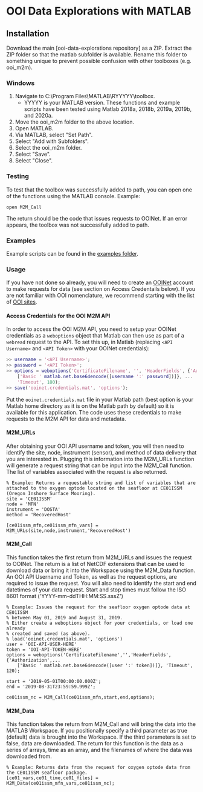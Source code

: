 # OOI Data Explorations with MATLAB

## Installation

Download the main [ooi-data-explorations repository] as a ZIP.
Extract the ZIP folder so that the matlab subfolder is available.
Rename this folder to something unique to prevent possible confusion with other toolboxes (e.g. ooi_m2m).

### Windows
1. Navigate to C:\Program Files\MATLAB\RYYYYY\toolbox. 
	- YYYYY is your MATLAB version. These functions and example scripts have been tested using Matlab 2018a, 2018b, 2019a, 2019b, and 2020a.  
2. Move the ooi_m2m folder to the above location.
3. Open MATLAB.
4. Via MATLAB, select "Set Path".
5. Select "Add with Subfolders".
6. Select the ooi_m2m folder.
7. Select "Save".
8. Select "Close".

### Testing
To test that the toolbox was successfully added to path, you can open one of the functions using the MATLAB console. Example: 

 ```
 open M2M_Call
 ```

The return should be the code that issues requests to OOINet. If an error appears, the toolbox was not successfully added to path.


### Examples
Example scripts can be found in the [examples folder](https://github.com/oceanobservatories/ooi-data-explorations/tree/master/matlab/examples).

### Usage
If you have not done so already, you will need to create an [OOINet](https://ooinet.oceanobservatories.org/) account to make requests for data
(see section on Access Credentails below). If you are not familiar with OOI nomenclature, we recommend starting with the list of 
[OOI sites](https://oceanobservatories.org/site-list/).

#### Access Credentials for the OOI M2M API
In order to access the OOI M2M API, you need to setup your OOINet credentials as
a `weboptions` object that Matlab can then use as part of a `webread` request
to the API.  To set this up, in Matlab (replacing `<API Username>` and 
`<API Token>` with your OOINet credentials):

``` matlab
>> username = '<API Username>';
>> password = '<API Token>';
>> options = weboptions('CertificateFilename', '', 'HeaderFields', {'Authorization', ...
    ['Basic ' matlab.net.base64encode([username ':' password])]}, ...
    'Timeout', 180);
>> save('ooinet.credentials.mat', 'options');
```

Put the `ooinet.credentials.mat` file in your Matlab path (best option is your
Matlab home directory as it is on the Matlab path by default) so it is available
for this application. The code uses these credentials to make requests to the M2M
API for data and metadata.

#### M2M_URLs
After obtaining your OOI API username and token, you will then need to identify the site, node, instrument (sensor), and method of data delivery that you are interested in. 
Plugging this information into the M2M_URLs function will generate a request string that can be input into the M2M_Call function. The list of variables associated with the request is also returned.

```
% Example: Returns a requestable string and list of variables that are attached to the oxygen optode located on the seafloor at CE01ISSM (Oregon Inshore Surface Mooring).
site = 'CE01ISSM'
node = 'MFN'
instrument = 'DOSTA'
method = 'RecoveredHost'

[ce01issm_mfn,ce01issm_mfn_vars] = M2M_URLs(site,node,instrument,'RecoveredHost')
```

#### M2M_Call

This function takes the first return from M2M_URLs and issues the request to OOINet. The return is a list of NetCDF extensions that can be used to download data or bring it into the Workspace using the M2M_Data function.
An OOI API Username and Token, as well as the request options, are required to issue the request. You will also need to identify the start and end datetimes of your data request.
Start and stop times must follow the ISO 8601 format ('YYYY-mm-ddTHH:MM:SS.sssZ')

```
% Example: Issues the request for the seafloor oxygen optode data at CE01ISSM 
% between May 01, 2019 and August 31, 2019.
% Either create a weboptions object for your credentials, or load one already
% created and saved (as above).
% load('ooinet.credentials.mat', 'options')
user = 'OOI-API-USER-HERE'
token = 'OOI-API-TOKEN-HERE'
options = weboptions('CertificateFilename','','HeaderFields',{'Authorization',...
    ['Basic ' matlab.net.base64encode([user ':' token])]}, 'Timeout', 120);

start = '2019-05-01T00:00:00.000Z'; 
end = '2019-08-31T23:59:59.999Z';

ce01issm_nc = M2M_Call(ce01issm_mfn,start,end,options);  
```

#### M2M_Data
This function takes the return from M2M_Call and will bring the data into the MATLAB Workspace. If you positionally specify a third parameter as true (default) data is brought into the Workspace. 
If the third parameters is set to false, data are downloaded. 
The return for this function is the data as a series of arrays, time as an array, and the filenames of where the data was downloaded from.

```
% Example: Returns data from the request for oxygen optode data from the CE01ISSM seafloor package.
[ce01_vars,ce01_time,ce01_files] = M2M_Data(ce01issm_mfn_vars,ce01issm_nc);
```
